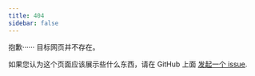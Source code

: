 ```yaml
---
title: 404
sidebar: false
---
```


抱歉······ 目标网页并不存在。

如果您认为这个页面应该展示些什么东西，请在 GitHub 上面 [发起一个 issue](https://github.com/numpy/numpy.org/issues). 
